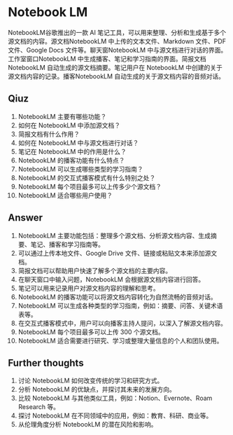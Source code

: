 # Notebook LM

NotebookLM谷歌推出的一款 AI 笔记工具，可以用来整理、分析和生成基于多个源文档的内容。源文档NotebookLM 中上传的文本文件、Markdown 文件、PDF 文件、Google Docs 文件等。聊天窗NotebookLM 中与源文档进行对话的界面。工作室窗口NotebookLM 中生成播客、笔记和学习指南的界面。简报文档NotebookLM 自动生成的源文档摘要。笔记用户在 NotebookLM 中创建的关于源文档内容的记录。播客NotebookLM 自动生成的关于源文档内容的音频对话。



## Qiuz

1. NotebookLM 主要有哪些功能？
2. 如何在 NotebookLM 中添加源文档？
3. 简报文档有什么作用？
4. 如何在 NotebookLM 中与源文档进行对话？
5. 笔记在 NotebookLM 中的作用是什么？
6. NotebookLM 的播客功能有什么特点？
7. NotebookLM 可以生成哪些类型的学习指南？
8. NotebookLM 的交互式播客模式有什么特别之处？
9. NotebookLM 每个项目最多可以上传多少个源文档？
10. NotebookLM 适合哪些用户使用？

## Answer

1. NotebookLM 主要功能包括：整理多个源文档、分析源文档内容、生成摘要、笔记、播客和学习指南等。
2. 可以通过上传本地文件、Google Drive 文件、链接或粘贴文本来添加源文档。
3. 简报文档可以帮助用户快速了解多个源文档的主要内容。
4. 在聊天窗口中输入问题，NotebookLM 会根据源文档内容进行回答。
5. 笔记可以用来记录用户对源文档内容的理解和思考。
6. NotebookLM 的播客功能可以将源文档内容转化为自然流畅的音频对话。
7. NotebookLM 可以生成各种类型的学习指南，例如：摘要、问答、关键术语表等。
8. 在交互式播客模式中，用户可以向播客主持人提问，以深入了解源文档内容。
9. NotebookLM 每个项目最多可以上传 300 个源文档。
10. NotebookLM 适合需要进行研究、学习或整理大量信息的个人和团队使用。



## Further thoughts

1. 讨论 NotebookLM 如何改变传统的学习和研究方式。
2. 分析 NotebookLM 的优缺点，并探讨其未来的发展方向。
3. 比较 NotebookLM 与其他类似工具，例如：Notion、Evernote、Roam Research 等。
4. 探讨 NotebookLM 在不同领域中的应用，例如：教育、科研、商业等。
5. 从伦理角度分析 NotebookLM 的潜在风险和影响。

